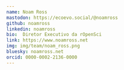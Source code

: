 ```yaml
---
name: Noam Ross
mastodon: https://ecoevo.social/@noamross
github: noamross
linkedin: noamross
bio:  Diretor Executivo da rOpenSci
link: https://www.noamross.net
img: img/team/noam_ross.png
bluesky: noamross.net
orcid: 0000-0002-2136-0000
---
```

